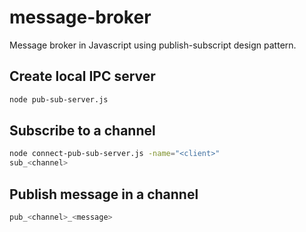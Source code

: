 # message-broker

Message broker in Javascript using publish-subscript design pattern.


## Create local IPC server

```sh
node pub-sub-server.js
```

## Subscribe to a channel

```sh
node connect-pub-sub-server.js -name="<client>"
sub_<channel>
```
## Publish message in a channel

```sh
pub_<channel>_<message>
```